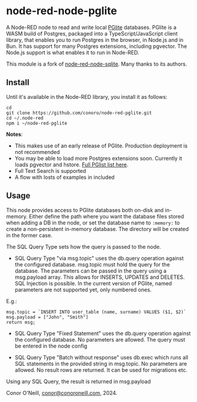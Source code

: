node-red-node-pglite
====================

A Node-RED node to read and write local [PGlite](https://pglite.dev/) databases. PGlite is a WASM build of Postgres, packaged into a TypeScript/JavaScript client library, that enables you to run Postgres in the browser, in Node.js and in Bun. It has support for many Postgres extensions, including pgvector. The Node.js support is what enables it to run in Node-RED.

This module is a fork of [node-red-node-sqlite](https://github.com/node-red/node-red-nodes/tree/master/storage/sqlite). Many thanks to its authors. 

Install
-------

Until it's available in the Node-RED library, you install it as follows:

```
cd
git clone https://github.com/conoro/node-red-pglite.git
cd ~/.node-red
npm i ~/node-red-pglite
```

**Notes**:

  - This makes use of an early release of PGlite. Production deployment is not recommended
  - You may be able to load more Postgres extensions soon. Currently it loads pgvector and hstore. [Full PGlist list here](https://pglite.dev/extensions/).
  - Full Text Search is supported
  - A flow with losts of examples in included

Usage
-----

This node provides access to PGlite databases both on-disk and in-memory. Either define the path where you want the database files stored when adding a DB in the node, or set the database name to `:memory:` to create a non-persistent in-memory database. The directory will be created in the former case.

The SQL Query Type sets how the query is passed to the node.

* SQL Query Type "via msg.topic" uses the db.query operation against the configured database. msg.topic must hold the query for the database. The parameters can be passed in the query using a msg.payload array. This allows for INSERTS, UPDATES and DELETES. SQL Injection is possible. In the current version of PGlite, named parameters are not supported yet, only numbered ones.

E.g.:

```
msg.topic = `INSERT INTO user_table (name, surname) VALUES ($1, $2)`
msg.payload = ["John", "Smith"]
return msg;
```
* SQL Query Type "Fixed Statement" uses the db.query operation against the configured database. No parameters are allowed. The query must be entered in the node config

* SQL Query Type "Batch without response" uses db.exec which runs all SQL statements in the provided string in msg.topic. No parameters are allowed. No result rows are returned. It can be used for migrations etc.

Using any SQL Query, the result is returned in msg.payload


Conor O'Neill, conor@conoroneill.com, 2024.
